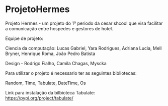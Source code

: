 # ProjetoHermes
Projeto Hermes - um projeto do 1º periodo da cesar shcool que visa facilitar a comunicação entre hospedes e gestores de hotel.

Equipe de projeto:

Ciencia da computação: Lucas Gabriel, Yara Rodrigues, Adriana Lucia, Mell Bryner, Henrique Roma, João Pedro Batista

Design - Rodrigo Fialho, Camila Chagas, Myscka

Para utilizar o projeto é necessario ter as seguintes bibliotecas:

Random, Time, Tabulate, DateTime, Os

Link para instalação da bilbioteca Tabulate: <https://pypi.org/project/tabulate/>
